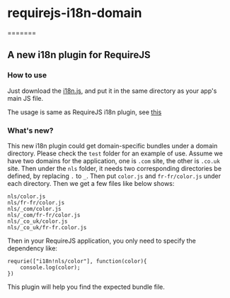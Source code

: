 # requirejs-i18n-domain
=======
## A new i18n plugin for RequireJS

### How to use
Just download the [i18n.js](https://raw.github.com/thinkkevin/requirejs-i18n-domain/master/i18n.js), and put it in the same directory as your app's main JS file.

The usage is same as RequireJS i18n plugin, see [this](http://requirejs.org/docs/api.html#i18n)

### What's new?
This new i18n plugin could get domain-specific bundles under a domain directory. Please check the `test` folder for an example of use. Assume we have two domains for the application, one is `.com` site, the other is `.co.uk` site. Then under the `nls` folder, it needs two corresponding directories be defined, by replacing `.` to `_`. Then put `color.js` and `fr-fr/color.js` under each directory. Then we get a few files like below shows:

    nls/color.js
    nls/fr-fr/color.js
    nls/_com/color.js
    nls/_com/fr-fr/color.js
    nls/_co_uk/color.js
    nls/_co_uk/fr-fr.color.js

Then in your RequireJS application, you only need to specify the dependency like:

    requrie(["i18n!nls/color"], function(color){
        console.log(color);
    })

This plugin will help you find the expected bundle file.